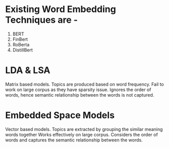 # Existing Word Embedding Techniques are - 
1. BERT
2. FinBert
3. RoBerta
4. DistillBert

# LDA & LSA
Matrix based models.
Topics are produced based on word frequency.
Fail to work on large corpus as they have sparsity issue.
Ignores the order of words, hence semantic relationship between the words is not captured.


# Embedded Space Models
Vector based models.
Topics are extracted by grouping the similar meaning words together
Works effectively on large corpus.
Considers the order of words and captures the semantic relationship between the words.
